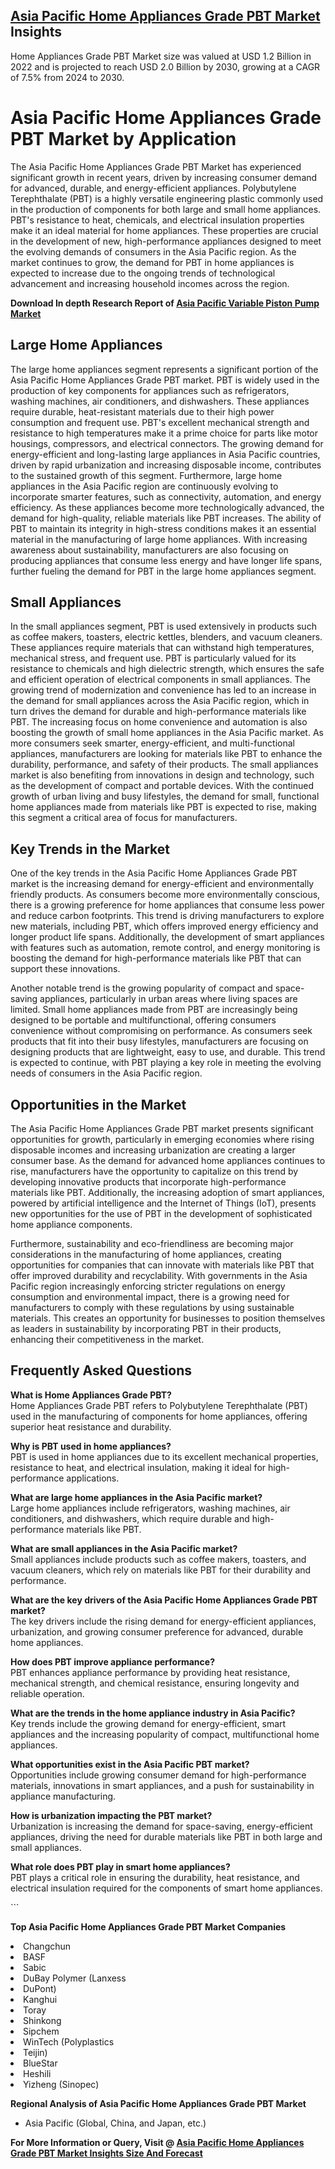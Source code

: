 <h2><a href="https://www.verifiedmarketreports.com/download-sample/?rid=505606&amp;utm_source=Github-Feb&amp;utm_medium=219" target="_blank">Asia Pacific Home Appliances Grade PBT Market</a> Insights</h2><p>Home Appliances Grade PBT Market size was valued at USD 1.2 Billion in 2022 and is projected to reach USD 2.0 Billion by 2030, growing at a CAGR of 7.5% from 2024 to 2030.</p><p><h1>Asia Pacific Home Appliances Grade PBT Market by Application</h1> <p>The Asia Pacific Home Appliances Grade PBT Market has experienced significant growth in recent years, driven by increasing consumer demand for advanced, durable, and energy-efficient appliances. Polybutylene Terephthalate (PBT) is a highly versatile engineering plastic commonly used in the production of components for both large and small home appliances. PBT's resistance to heat, chemicals, and electrical insulation properties make it an ideal material for home appliances. These properties are crucial in the development of new, high-performance appliances designed to meet the evolving demands of consumers in the Asia Pacific region. As the market continues to grow, the demand for PBT in home appliances is expected to increase due to the ongoing trends of technological advancement and increasing household incomes across the region. <b><p><strong>Download In depth Research Report of <a href="https://www.verifiedmarketreports.com/download-sample/?rid=236118&amp;utm_source=Pulse-Dec&amp;utm_medium=219" target="_blank">Asia Pacific Variable Piston Pump Market</a></strong></p></b></p> <h2>Large Home Appliances</h2> <p>The large home appliances segment represents a significant portion of the Asia Pacific Home Appliances Grade PBT market. PBT is widely used in the production of key components for appliances such as refrigerators, washing machines, air conditioners, and dishwashers. These appliances require durable, heat-resistant materials due to their high power consumption and frequent use. PBT's excellent mechanical strength and resistance to high temperatures make it a prime choice for parts like motor housings, compressors, and electrical connectors. The growing demand for energy-efficient and long-lasting large appliances in Asia Pacific countries, driven by rapid urbanization and increasing disposable income, contributes to the sustained growth of this segment. Furthermore, large home appliances in the Asia Pacific region are continuously evolving to incorporate smarter features, such as connectivity, automation, and energy efficiency. As these appliances become more technologically advanced, the demand for high-quality, reliable materials like PBT increases. The ability of PBT to maintain its integrity in high-stress conditions makes it an essential material in the manufacturing of large home appliances. With increasing awareness about sustainability, manufacturers are also focusing on producing appliances that consume less energy and have longer life spans, further fueling the demand for PBT in the large home appliances segment.</p> <h2>Small Appliances</h2> <p>In the small appliances segment, PBT is used extensively in products such as coffee makers, toasters, electric kettles, blenders, and vacuum cleaners. These appliances require materials that can withstand high temperatures, mechanical stress, and frequent use. PBT is particularly valued for its resistance to chemicals and high dielectric strength, which ensures the safe and efficient operation of electrical components in small appliances. The growing trend of modernization and convenience has led to an increase in the demand for small appliances across the Asia Pacific region, which in turn drives the demand for durable and high-performance materials like PBT. The increasing focus on home convenience and automation is also boosting the growth of small home appliances in the Asia Pacific market. As more consumers seek smarter, energy-efficient, and multi-functional appliances, manufacturers are looking for materials like PBT to enhance the durability, performance, and safety of their products. The small appliances market is also benefiting from innovations in design and technology, such as the development of compact and portable devices. With the continued growth of urban living and busy lifestyles, the demand for small, functional home appliances made from materials like PBT is expected to rise, making this segment a critical area of focus for manufacturers.</p> <h2>Key Trends in the Market</h2> <p>One of the key trends in the Asia Pacific Home Appliances Grade PBT market is the increasing demand for energy-efficient and environmentally friendly products. As consumers become more environmentally conscious, there is a growing preference for home appliances that consume less power and reduce carbon footprints. This trend is driving manufacturers to explore new materials, including PBT, which offers improved energy efficiency and longer product life spans. Additionally, the development of smart appliances with features such as automation, remote control, and energy monitoring is boosting the demand for high-performance materials like PBT that can support these innovations.</p> <p>Another notable trend is the growing popularity of compact and space-saving appliances, particularly in urban areas where living spaces are limited. Small home appliances made from PBT are increasingly being designed to be portable and multifunctional, offering consumers convenience without compromising on performance. As consumers seek products that fit into their busy lifestyles, manufacturers are focusing on designing products that are lightweight, easy to use, and durable. This trend is expected to continue, with PBT playing a key role in meeting the evolving needs of consumers in the Asia Pacific region.</p> <h2>Opportunities in the Market</h2> <p>The Asia Pacific Home Appliances Grade PBT market presents significant opportunities for growth, particularly in emerging economies where rising disposable incomes and increasing urbanization are creating a larger consumer base. As the demand for advanced home appliances continues to rise, manufacturers have the opportunity to capitalize on this trend by developing innovative products that incorporate high-performance materials like PBT. Additionally, the increasing adoption of smart appliances, powered by artificial intelligence and the Internet of Things (IoT), presents new opportunities for the use of PBT in the development of sophisticated home appliance components.</p> <p>Furthermore, sustainability and eco-friendliness are becoming major considerations in the manufacturing of home appliances, creating opportunities for companies that can innovate with materials like PBT that offer improved durability and recyclability. With governments in the Asia Pacific region increasingly enforcing stricter regulations on energy consumption and environmental impact, there is a growing need for manufacturers to comply with these regulations by using sustainable materials. This creates an opportunity for businesses to position themselves as leaders in sustainability by incorporating PBT in their products, enhancing their competitiveness in the market.</p> <h2>Frequently Asked Questions</h2> <p><b>What is Home Appliances Grade PBT?</b><br>Home Appliances Grade PBT refers to Polybutylene Terephthalate (PBT) used in the manufacturing of components for home appliances, offering superior heat resistance and durability.</p> <p><b>Why is PBT used in home appliances?</b><br>PBT is used in home appliances due to its excellent mechanical properties, resistance to heat, and electrical insulation, making it ideal for high-performance applications.</p> <p><b>What are large home appliances in the Asia Pacific market?</b><br>Large home appliances include refrigerators, washing machines, air conditioners, and dishwashers, which require durable and high-performance materials like PBT.</p> <p><b>What are small appliances in the Asia Pacific market?</b><br>Small appliances include products such as coffee makers, toasters, and vacuum cleaners, which rely on materials like PBT for their durability and performance.</p> <p><b>What are the key drivers of the Asia Pacific Home Appliances Grade PBT market?</b><br>The key drivers include the rising demand for energy-efficient appliances, urbanization, and growing consumer preference for advanced, durable home appliances.</p> <p><b>How does PBT improve appliance performance?</b><br>PBT enhances appliance performance by providing heat resistance, mechanical strength, and chemical resistance, ensuring longevity and reliable operation.</p> <p><b>What are the trends in the home appliance industry in Asia Pacific?</b><br>Key trends include the growing demand for energy-efficient, smart appliances and the increasing popularity of compact, multifunctional home appliances.</p> <p><b>What opportunities exist in the Asia Pacific PBT market?</b><br>Opportunities include growing consumer demand for high-performance materials, innovations in smart appliances, and a push for sustainability in appliance manufacturing.</p> <p><b>How is urbanization impacting the PBT market?</b><br>Urbanization is increasing the demand for space-saving, energy-efficient appliances, driving the need for durable materials like PBT in both large and small appliances.</p> <p><b>What role does PBT play in smart home appliances?</b><br>PBT plays a critical role in ensuring the durability, heat resistance, and electrical insulation required for the components of smart home appliances.</p> ```</p><p><strong>Top Asia Pacific Home Appliances Grade PBT Market Companies</strong></p><div data-test-id=""><p><li>Changchun</li><li> BASF</li><li> Sabic</li><li> DuBay Polymer (Lanxess</li><li>DuPont)</li><li> Kanghui</li><li> Toray</li><li> Shinkong</li><li> Sipchem</li><li> WinTech (Polyplastics</li><li>Teijin)</li><li> BlueStar</li><li> Heshili</li><li> Yizheng (Sinopec)</li></p><div><strong>Regional Analysis of&nbsp;Asia Pacific Home Appliances Grade PBT Market</strong></div><ul><li dir="ltr"><p dir="ltr">Asia Pacific (Global, China, and Japan, etc.)</p></li></ul><p><strong>For More Information or Query, Visit @&nbsp;</strong><strong><a href="https://www.verifiedmarketreports.com/product/home-appliances-grade-pbt-market/?utm_source=Github-Feb&amp;utm_medium=219" target="_blank">Asia Pacific Home Appliances Grade PBT Market Insights Size And Forecast</a></strong></p></div><h2>&nbsp;</h2><div data-test-id="">&nbsp;</div>
